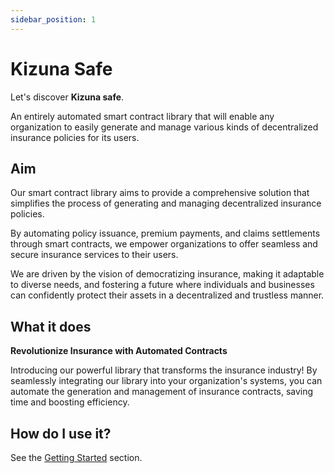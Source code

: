 ```yaml
---
sidebar_position: 1
---
```


# Kizuna Safe

Let's discover **Kizuna safe**.

An entirely automated smart contract library that will enable any organization to easily generate and manage various kinds of decentralized insurance policies for its users.

## Aim

Our smart contract library aims to provide a comprehensive solution that simplifies the process of generating and managing decentralized insurance policies.

By automating policy issuance, premium payments, and claims settlements through smart contracts, we empower organizations to offer seamless and secure insurance services to their users.

We are driven by the vision of democratizing insurance, making it adaptable to diverse needs, and fostering a future where individuals and businesses can confidently protect their assets in a decentralized and trustless manner.

## What it does

**Revolutionize Insurance with Automated Contracts**

Introducing our powerful library that transforms the insurance industry! By seamlessly integrating our library into your organization's systems, you can automate the generation and management of insurance contracts, saving time and boosting efficiency.

## How do I use it?

See the [Getting Started](./getting-started) section.
